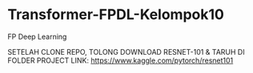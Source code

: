 # Transformer-FPDL-Kelompok10
FP Deep Learning

SETELAH CLONE REPO, TOLONG DOWNLOAD RESNET-101 & TARUH DI FOLDER PROJECT
LINK:
https://www.kaggle.com/pytorch/resnet101
